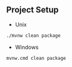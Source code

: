## Project Setup

-   Unix

```bash
./mvnw clean package
```

-   Windows

```bash
mvnw.cmd clean package
```
